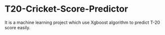 # T20-Cricket-Score-Predictor
It is a machine learning project which use Xgboost algorithm to predict T-20 score easily.
